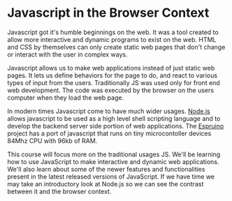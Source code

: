 # Javascript in the Browser Context

Javascript got it's humble beginnings on the web. It was a tool created to allow more interactive and dynamic programs to exist on the web. HTML and CSS by themselves can only create static web pages that don't change or interact with the user in complex ways. 

Javascript allows us to make web applications instead of just static web pages. It lets us define behaviors for the page to do, and react to various types of input from the users. Traditionally JS was used only for front end web development. The code was executed by the browser on the users computer when they load the web page. 


In modern times Javascript come to have much wider usages. [Node.js](https://nodejs.org/en/) allows javascript to be used as a high level shell scripting language and to develop the backend server side portion of web applications. The [Espruino](https://www.espruino.com/) project has a port of javascript that runs on tiny microcontoller devices 84Mhz CPU with 96kb of RAM.

This course will focus more on the traditional usages JS. We'll be learning how to use JavaScript to make interactive and dynamic web applications. We'll also learn about some of the newer features and functionalities present in the latest released versions of JavaScript. If we have time we may take an introductory look at Node.js so we can see the contrast between it and the browser context.

